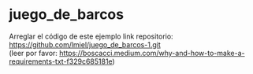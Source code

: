 # juego_de_barcos
Arreglar el código de este ejemplo
link repositorio: https://github.com/lmiel/juego_de_barcos-1.git <br>
(leer por favor: https://boscacci.medium.com/why-and-how-to-make-a-requirements-txt-f329c685181e)

